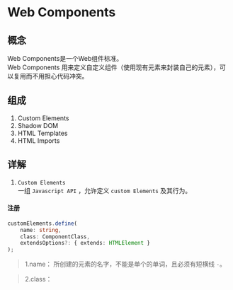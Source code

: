 # Web Components  
## 概念  
Web Components是一个Web组件标准。  
Web Components 用来定义自定义组件（使用现有元素来封装自己的元素），可以复用而不用担心代码冲突。


## 组成
1. Custom Elements
2. Shadow DOM
3. HTML Templates
4. HTML Imports  

## 详解
1. `Custom Elements`  
一组 `Javascript API` ，允许定义 `custom Elements` 及其行为。  

#### 注册
```ts
customElements.define(
    name: string,
    class: ComponentClass,
    extendsOptions?: { extends: HTMLElement }
);
```
> 1.name： 所创建的元素的名字，不能是单个的单词，且必须有短横线 `-`。 

> 2.class：  

